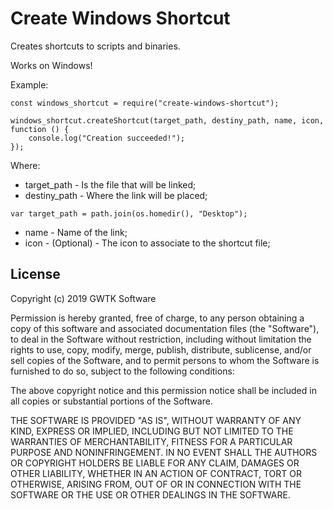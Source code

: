 # Create Windows Shortcut

Creates shortcuts to scripts and binaries.

Works on Windows!

Example:
```
const windows_shortcut = require("create-windows-shortcut");

windows_shortcut.createShortcut(target_path, destiny_path, name, icon, function () {
    console.log("Creation succeeded!");
});
```

Where:
- target_path - Is the file that will be linked;
- destiny_path - Where the link will be placed;
```
var target_path = path.join(os.homedir(), "Desktop");
```
- name - Name of the link;
- icon - (Optional) - The icon to associate to the shortcut file; 

## License
Copyright (c) 2019 GWTK Software

 Permission is hereby granted, free of charge, to any person obtaining a copy
 of this software and associated documentation files (the "Software"), to deal
 in the Software without restriction, including without limitation the rights
 to use, copy, modify, merge, publish, distribute, sublicense, and/or sell
 copies of the Software, and to permit persons to whom the Software is
 furnished to do so, subject to the following conditions:

 The above copyright notice and this permission notice shall be included in
 all copies or substantial portions of the Software.

 THE SOFTWARE IS PROVIDED "AS IS", WITHOUT WARRANTY OF ANY KIND, EXPRESS OR
 IMPLIED, INCLUDING BUT NOT LIMITED TO THE WARRANTIES OF MERCHANTABILITY,
 FITNESS FOR A PARTICULAR PURPOSE AND NONINFRINGEMENT. IN NO EVENT SHALL THE
 AUTHORS OR COPYRIGHT HOLDERS BE LIABLE FOR ANY CLAIM, DAMAGES OR OTHER
 LIABILITY, WHETHER IN AN ACTION OF CONTRACT, TORT OR OTHERWISE, ARISING FROM,
 OUT OF OR IN CONNECTION WITH THE SOFTWARE OR THE USE OR OTHER DEALINGS IN
 THE SOFTWARE.